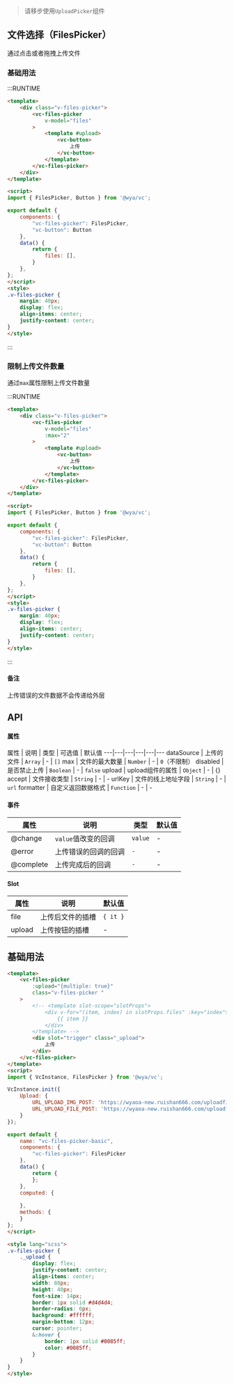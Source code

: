 > 请移步使用`UploadPicker`组件

## 文件选择（FilesPicker）

通过点击或者拖拽上传文件

### 基础用法

:::RUNTIME
```html
<template>
	<div class="v-files-picker">
		<vc-files-picker 
			v-model="files"
		>
			<template #upload>
				<vc-button>
					上传
				</vc-button>
			</template>
		</vc-files-picker>
	</div>
</template>

<script>
import { FilesPicker, Button } from '@wya/vc';

export default {
	components: {
		"vc-files-picker": FilesPicker,
		"vc-button": Button
	},
	data() {
		return {
			files: [],
        }
    },
};
</script>
<style>
.v-files-picker {
	margin: 40px; 
	display: flex;
	align-items: center;
	justify-content: center;
}
</style>
```
:::

### 限制上传文件数量
通过`max`属性限制上传文件数量

:::RUNTIME
```html
<template>
	<div class="v-files-picker">
		<vc-files-picker 
			v-model="files"
			:max="2"
		>
			<template #upload>
				<vc-button>
					上传
				</vc-button>
			</template>
		</vc-files-picker>
	</div>
</template>

<script>
import { FilesPicker, Button } from '@wya/vc';

export default {
	components: {
		"vc-files-picker": FilesPicker,
		"vc-button": Button
	},
	data() {
		return {
			files: [],
        }
    },
};
</script>
<style>
.v-files-picker {
	margin: 40px; 
	display: flex;
	align-items: center;
	justify-content: center;
}
</style>
```
:::

#### 备注
上传错误的文件数据不会传递给外层

## API

#### 属性

属性 | 说明 | 类型 | 可选值 | 默认值
---|---|---|---|---|---
dataSource | 上传的文件 | `Array` | - | `[]`
max | 文件的最大数量 | `Number` | - | `0`（不限制）
disabled | 是否禁止上传 | `Boolean` | - | `false`
upload | upload组件的属性 | `Object` | - | {}
accept | 文件接收类型 | `String` | - | -
urlKey | 文件的线上地址字段 | `String` | - | `url`
formatter | 自定义返回数据格式 | `Function` | - | -


#### 事件

属性 | 说明 | 类型 | 默认值
---|---|---|---
@change | `value`值改变的回调 | `value` | -
@error | 上传错误的回调的回调 | `-` | -
@complete | 上传完成后的回调 | `-` | -


#### Slot

属性 | 说明 | 默认值
---|---|---
file | 上传后文件的插槽 | `{ it }`
upload | 上传按钮的插槽 | -



## 基础用法

```html
<template>
	<vc-files-picker 
		:upload="{multiple: true}"
		class="v-files-picker "
	>
		<!-- <template slot-scope="slotProps">
			<div v-for="(item, index) in slotProps.files" :key="index">
				{{ item }}
			</div>
		</template> -->
		<div slot="trigger" class="_upload">
			上传
		</div>
	</vc-files-picker>
</template>
<script>
import { VcInstance, FilesPicker } from '@wya/vc';

VcInstance.init({
	Upload: {
		URL_UPLOAD_IMG_POST: 'https://wyaoa-new.ruishan666.com/uploadfile/upimg.json?action=uploadimage&encode=utf-8&code=oa',
		URL_UPLOAD_FILE_POST: 'https://wyaoa-new.ruishan666.com/uploadfile/upimg.json?action=uploadfile&encode=utf-8&code=oa'
	}
});

export default {
	name: "vc-files-picker-basic",
	components: {
		"vc-files-picker": FilesPicker
	},
	data() {
		return {
		};
	},
	computed: {
		
	},
	methods: {
	}
};
</script>

<style lang="scss">
.v-files-picker {
	._upload {
		display: flex;
		justify-content: center;
		align-items: center;
		width: 88px;
		height: 40px;
		font-size: 14px;
		border: 1px solid #d4d4d4;
		border-radius: 6px;
		background: #ffffff;
		margin-bottom: 12px;
		cursor: pointer;
		&:hover {
			border: 1px solid #0085ff;
			color: #0085ff;
		}
	}
}
</style>

```